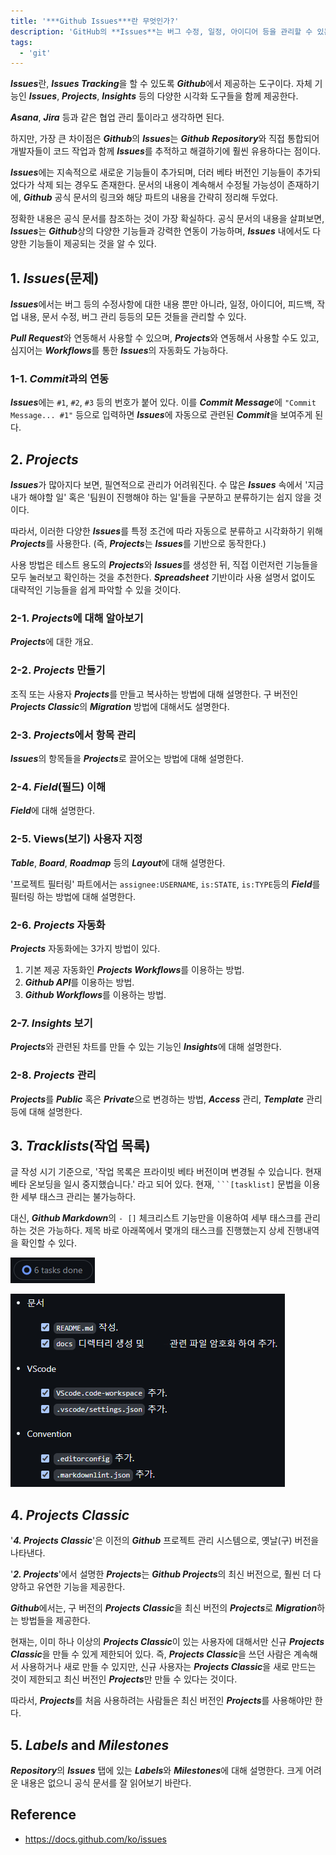 ```yaml
---
title: '***Github Issues***란 무엇인가?'
description: 'GitHub의 **Issues**는 버그 수정, 일정, 아이디어 등을 관리할 수 있는 도구로, **Projects**와 통합되어 시각화 및 자동화 기능을 제공하며, **Commit**과 연동하여 이슈를 추적할 수 있도록 돕는다.'
tags:
  - 'git'
---
```


***Issues***란, ***Issues Tracking***을 할 수 있도록 ***Github***에서 제공하는 도구이다. 자체 기능인 ***Issues***, ***Projects***, ***Insights*** 등의 다양한 시각화 도구들을 함께 제공한다.

***Asana***, ***Jira*** 등과 같은 협업 관리 툴이라고 생각하면 된다.

하지만, 가장 큰 차이점은 ***Github***의 ***Issues***는 ***Github*** ***Repository***와 직접 통합되어 개발자들이 코드 작업과 함께 ***Issues***를 추적하고 해결하기에 훨씬 유용하다는 점이다.

***Issues***에는 지속적으로 새로운 기능들이 추가되며, 더러 베타 버전인 기능들이 추가되었다가 삭제 되는 경우도 존재한다. 문서의 내용이 계속해서 수정될 가능성이 존재하기에, ***Github*** 공식 문서의 링크와 해당 파트의 내용을 간략히 정리해 두었다.

정확한 내용은 공식 문서를 참조하는 것이 가장 확실하다. 공식 문서의 내용을 살펴보면, ***Issues***는 ***Github***상의 다양한 기능들과 강력한 연동이 가능하며, ***Issues*** 내에서도 다양한 기능들이 제공되는 것을 알 수 있다.

## 1. ***Issues***(문제)

***Issues***에서는 버그 등의 수정사항에 대한 내용 뿐만 아니라, 일정, 아이디어, 피드백, 작업 내용, 문서 수정, 버그 관리 등등의 모든 것들을 관리할 수 있다.

***Pull Request***와 연동해서 사용할 수 있으며, ***Projects***와 연동해서 사용할 수도 있고, 심지어는 ***Workflows***를 통한 ***Issues***의 자동화도 가능하다.

### 1-1. ***Commit***과의 연동

***Issues***에는 `#1`, `#2`, `#3` 등의 번호가 붙어 있다. 이를 ***Commit Message***에 `"Commit Message... #1"` 등으로 입력하면 ***Issues***에 자동으로 관련된 ***Commit***을 보여주게 된다.

## 2. ***Projects***

***Issues***가 많아지다 보면, 필연적으로 관리가 어려워진다. 수 많은 ***Issues*** 속에서 '지금 내가 해야할 일' 혹은 '팀원이 진행해야 하는 일'들을 구분하고 분류하기는 쉽지 않을 것이다.

따라서, 이러한 다양한 ***Issues***를 특정 조건에 따라 자동으로 분류하고 시각화하기 위해 ***Projects***를 사용한다. (즉, ***Projects***는 ***Issues***를 기반으로 동작한다.)

사용 방법은 테스트 용도의 ***Projects***와 ***Issues***를 생성한 뒤, 직접 이런저런 기능들을 모두 눌러보고 확인하는 것을 추천한다. ***Spreadsheet*** 기반이라 사용 설명서 없이도 대략적인 기능들을 쉽게 파악할 수 있을 것이다.

### 2-1. ***Projects***에 대해 알아보기

***Projects***에 대한 개요.

### 2-2. ***Projects*** 만들기

조직 또는 사용자 ***Projects***를 만들고 복사하는 방법에 대해 설명한다. 구 버전인 ***Projects Classic***의 ***Migration*** 방법에 대해서도 설명한다.

### 2-3. ***Projects***에서 항목 관리

***Issues***의 항목들을 ***Projects***로 끌어오는 방법에 대해 설명한다.

### 2-4. ***Field***(필드) 이해

***Field***에 대해 설명한다.

### 2-5. Views(보기) 사용자 지정

***Table***, ***Board***, ***Roadmap*** 등의 ***Layout***에 대해 설명한다.

'프로젝트 필터링' 파트에서는 `assignee:USERNAME`, `is:STATE`, `is:TYPE`등의 ***Field***를 필터링 하는 방법에 대해 설명한다.

### 2-6. ***Projects*** 자동화

***Projects*** 자동화에는 3가지 방법이 있다.

1. 기본 제공 자동화인 ***Projects Workflows***를 이용하는 방법.
1. ***Github API***를 이용하는 방법.
1. ***Github Workflows***를 이용하는 방법.

### 2-7. ***Insights*** 보기

***Projects***와 관련된 차트를 만들 수 있는 기능인 ***Insights***에 대해 설명한다.

### 2-8. ***Projects*** 관리

***Projects***를 ***Public*** 혹은 ***Private***으로 변경하는 방법, ***Access*** 관리, ***Template*** 관리 등에 대해 설명한다.

## 3. ***Tracklists***(작업 목록)

글 작성 시기 기준으로, '작업 목록은 프라이빗 베타 버전이며 변경될 수 있습니다. 현재 베타 온보딩을 일시 중지했습니다.' 라고 되어 있다. 현재, <code>```[tasklist]</code> 문법을 이용한 세부 태스크 관리는 불가능하다.

대신, ***Github Markdown***의 `- []` 체크리스트 기능만을 이용하여 세부 태스크를 관리하는 것은 가능하다. 제목 바로 아래쪽에서 몇개의 태스크를 진행했는지 상세 진행내역을 확인할 수 있다.

![6 tasks done](/public/images/tools/git/what-is-github-issues/1.png?raw=true)

![tasklist](/public/images/tools/git/what-is-github-issues/2.png?raw=true)

## 4. ***Projects Classic***

'***4. Projects Classic***'은 이전의 ***Github*** 프로젝트 관리 시스템으로, 옛날(구) 버전을 나타낸다.

'***2. Projects***'에서 설명한 ***Projects***는 ***Github Projects***의 최신 버전으로, 훨씬 더 다양하고 유연한 기능을 제공한다.

***Github***에서는, 구 버전의 ***Projects Classic***을 최신 버전의 ***Projects***로 ***Migration***하는 방법들을 제공한다.

현재는, 이미 하나 이상의 ***Projects Classic***이
있는 사용자에 대해서만 신규 ***Projects Classic***을 만들 수 있게 제한되어 있다. 즉, ***Projects Classic***을 쓰던 사람은 계속해서 사용하거나 새로 만들 수 있지만, 신규 사용자는 ***Projects Classic***을 새로 만드는 것이 제한되고 최신 버전인 ***Projects***만 만들 수 있다는 것이다.

따라서, ***Projects***를 처음 사용하려는 사람들은 최신 버전인 ***Projects***를 사용해야만 한다.

## 5. ***Labels*** and ***Milestones***

***Repository***의 ***Issues*** 탭에 있는 ***Labels***와 ***Milestones***에 대해 설명한다. 크게 어려운 내용은 없으니 공식 문서를 잘 읽어보기 바란다.

## Reference

- <https://docs.github.com/ko/issues>
